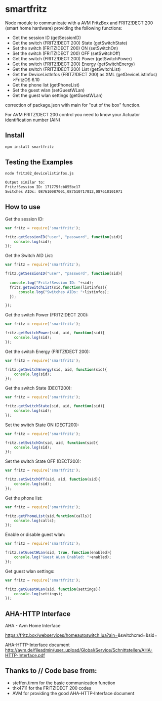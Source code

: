 # smartfritz

Node module to communicate with a AVM FritzBox and FRITZ!DECT 200 (smart home hardware) providing the following functions:

- Get the session ID (getSessionID)
- Get the switch (FRITZ!DECT 200) State (getSwitchState)
- Set the switch (FRITZ!DECT 200) ON (setSwitchOn)
- Set the switch (FRITZ!DECT 200) OFF (setSwitchOff)
- Get the switch (FRITZ!DECT 200) Power (getSwitchPower)
- Get the switch (FRITZ!DECT 200) Energy (getSwitchEnergy)
- Get the switch (FRITZ!DECT 200) List (getSwitchList)
- Get the DeviceListInfos (FRITZ!DECT 200) as XML (getDeviceListInfos) >FritzOS 6.10
- Get the phone list (getPhoneList)
- Set the guest wlan (setGuestWLan)
- Get the guest wlan settings (getGuestWLan)

correction of package.json with main for "out of the box" function.

For AVM FRITZ!DECT 200  control you need to know your Actuator identification number (AIN)

## Install

```bash
npm install smartfritz
```

## Testing the Examples

```bash
node fritz02_devicelistinfos.js

Output similar to:
Fritz!Session ID: 171775fcb855bc17
Switches AIDs: 087610087001,087510717012,087610101971
```

## How to use

Get the session ID:
```js
var fritz = require('smartfritz');

fritz.getSessionID("user", "password", function(sid){
    console.log(sid);
});
```


Get the Switch AID List:
```js
var fritz = require('smartfritz');

fritz.getSessionID("user", "password", function(sid){
  
  console.log("Fritz!Session ID: "+sid);
  fritz.getSwitchList(sid,function(listinfos){
      console.log("Switches AIDs: "+listinfos);
  });

});
```


Get the switch Power (FRITZ!DECT 200):
```js
var fritz = require('smartfritz');

fritz.getSwitchPower(sid, aid, function(sid){
    console.log(sid);
});
```

Get the switch Energy (FRITZ!DECT 200):
```js
var fritz = require('smartfritz');

fritz.getSwitchEnergy(sid, aid, function(sid){
    console.log(sid);
});
```

Get the switch State (DECT200):
```js
var fritz = require('smartfritz');

fritz.getSwitchState(sid, aid, function(sid){
    console.log(sid);
});
```

Set the switch State ON (DECT200):
```js
var fritz = require('smartfritz');

fritz.setSwitchOn(sid, aid, function(sid){
    console.log(sid);
});
```

Set the switch State OFF (DECT200):
```js
var fritz = require('smartfritz');

fritz.setSwitchOff(sid, aid, function(sid){
    console.log(sid);
});
```

Get the phone list:
```js
var fritz = require('smartfritz');

fritz.getPhoneList(sid,function(calls){
    console.log(calls);
});

```

Enable or disable guest wlan:
```js
var fritz = require('smartfritz');

fritz.setGuestWLan(sid, true, function(enabled){
    console.log("Guest WLan Enabled: "+enabled);
});
```

Get guest wlan settings:
```js
var fritz = require('smartfritz');

fritz.getGuestWLan(sid, function(settings){
    console.log(settings);
});
```

## AHA-HTTP Interface

AHA - Avm Home Interface

https://fritz.box/webservices/homeautoswitch.lua?ain=<ain>&switchcmd=<cmd>&sid=<sid>

AHA-HTTP-Interface document 
http://avm.de/fileadmin/user_upload/Global/Service/Schnittstellen/AHA-HTTP-Interface.pdf

## Thanks to // Code base from:

* steffen.timm for the basic communication function
* thk4711 for the FRITZ!DECT 200 codes 
* AVM for providing the good AHA-HTTP-Interface document 



